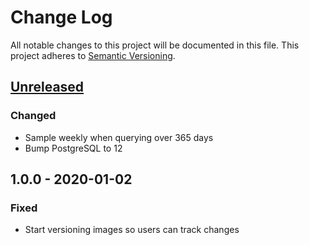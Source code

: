 # Change Log
All notable changes to this project will be documented in this file.
This project adheres to [Semantic Versioning](http://semver.org/).

## [Unreleased]
### Changed
- Sample weekly when querying over 365 days
- Bump PostgreSQL to 12

## 1.0.0 - 2020-01-02
### Fixed
- Start versioning images so users can track changes

[Unreleased]: https://github.com/hakanensari/frankfurter/compare/v1.0.0...HEAD
